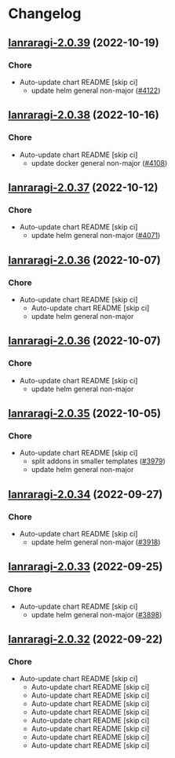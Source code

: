 # Changelog



## [lanraragi-2.0.39](https://github.com/truecharts/charts/compare/lanraragi-2.0.38...lanraragi-2.0.39) (2022-10-19)

### Chore

- Auto-update chart README [skip ci]
  - update helm general non-major ([#4122](https://github.com/truecharts/charts/issues/4122))




## [lanraragi-2.0.38](https://github.com/truecharts/charts/compare/lanraragi-2.0.37...lanraragi-2.0.38) (2022-10-16)

### Chore

- Auto-update chart README [skip ci]
  - update docker general non-major ([#4108](https://github.com/truecharts/charts/issues/4108))




## [lanraragi-2.0.37](https://github.com/truecharts/charts/compare/lanraragi-2.0.36...lanraragi-2.0.37) (2022-10-12)

### Chore

- Auto-update chart README [skip ci]
  - update helm general non-major ([#4071](https://github.com/truecharts/charts/issues/4071))




## [lanraragi-2.0.36](https://github.com/truecharts/charts/compare/lanraragi-2.0.35...lanraragi-2.0.36) (2022-10-07)

### Chore

- Auto-update chart README [skip ci]
  - Auto-update chart README [skip ci]
  - update helm general non-major




## [lanraragi-2.0.36](https://github.com/truecharts/charts/compare/lanraragi-2.0.35...lanraragi-2.0.36) (2022-10-07)

### Chore

- Auto-update chart README [skip ci]
  - update helm general non-major




## [lanraragi-2.0.35](https://github.com/truecharts/charts/compare/lanraragi-2.0.34...lanraragi-2.0.35) (2022-10-05)

### Chore

- Auto-update chart README [skip ci]
  - split addons in smaller templates ([#3979](https://github.com/truecharts/charts/issues/3979))
  - update helm general non-major




## [lanraragi-2.0.34](https://github.com/truecharts/charts/compare/lanraragi-2.0.33...lanraragi-2.0.34) (2022-09-27)

### Chore

- Auto-update chart README [skip ci]
  - update helm general non-major ([#3918](https://github.com/truecharts/charts/issues/3918))




## [lanraragi-2.0.33](https://github.com/truecharts/charts/compare/lanraragi-2.0.32...lanraragi-2.0.33) (2022-09-25)

### Chore

- Auto-update chart README [skip ci]
  - update helm general non-major ([#3898](https://github.com/truecharts/charts/issues/3898))




## [lanraragi-2.0.32](https://github.com/truecharts/charts/compare/lanraragi-2.0.31...lanraragi-2.0.32) (2022-09-22)

### Chore

- Auto-update chart README [skip ci]
  - Auto-update chart README [skip ci]
  - Auto-update chart README [skip ci]
  - Auto-update chart README [skip ci]
  - Auto-update chart README [skip ci]
  - Auto-update chart README [skip ci]
  - Auto-update chart README [skip ci]
  - Auto-update chart README [skip ci]
  - Auto-update chart README [skip ci]
